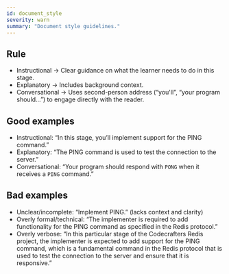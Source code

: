 ```yaml
---
id: document_style
severity: warn
summary: "Document style guidelines."
---
```


## Rule
- Instructional → Clear guidance on what the learner needs to do in this stage. 
- Explanatory → Includes background context. 
- Conversational → Uses second-person address (“you'll”, “your program should…”) to engage directly with the reader.

## Good examples
- Instructional: “In this stage, you’ll implement support for the PING command.”
- Explanatory: “The PING command is used to test the connection to the server.”
- Conversational: “Your program should respond with `PONG` when it receives a `PING` command.”

## Bad examples
- Unclear/incomplete: “Implement PING.” (lacks context and clarity)
- Overly formal/technical: “The implementer is required to add functionality for the PING command as specified in the Redis protocol.”
- Overly verbose: “In this particular stage of the Codecrafters Redis project, the implementer is expected to add support for the PING command, which is a fundamental command in the Redis protocol that is used to test the connection to the server and ensure that it is responsive.”